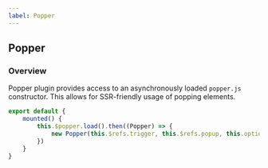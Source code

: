 ```yaml
---
label: Popper
---
```


## Popper

### Overview

Popper plugin provides access to an asynchronously loaded `popper.js` constructor. This allows for SSR-friendly usage of popping elements.

```js
export default {
    mounted() {
        this.$popper.load().then((Popper) => {
            new Popper(this.$refs.trigger, this.$refs.popup, this.options);
        })
    }
}
```

